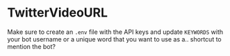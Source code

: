 # TwitterVideoURL
Make sure to create an `.env` file with the API keys and update `KEYWORDS` with your bot username or a unique word that you want to use as a.. shortcut to mention the bot?
